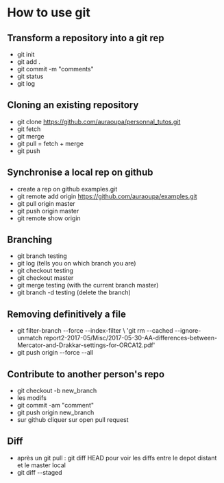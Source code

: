 # How to use git

## Transform a repository into a git rep

  * git init
  * git add .
  * git commit -m "comments"
  * git status 
  * git log
  
## Cloning an existing repository

  * git clone https://github.com/auraoupa/personnal_tutos.git
  * git fetch
  * git merge
  * git pull = fetch + merge
  * git push
  
## Synchronise a local rep on github

  * create a rep on github examples.git
  * git remote add origin https://github.com/auraoupa/examples.git 
  * git pull origin master 
  * git push origin master
  * git remote show origin
  
## Branching

  * git branch testing
  * git log (tells you on which branch you are)
  * git checkout testing
  * git checkout master
  * git merge testing (with the current branch master)
  * git branch -d testing (delete the branch)
  

## Removing definitively a file
  * git filter-branch --force --index-filter \ 'git rm --cached --ignore-unmatch report2-2017-05/Misc/2017-05-30-AA-differences-between-Mercator-and-Drakkar-settings-for-ORCA12.pdf'
  * git push origin --force --all
  
  
## Contribute to another person's repo

  * git checkout -b new_branch
  * les modifs
  * git commit -am "comment"
  * git push origin new_branch
  * sur github cliquer sur open pull request
  
## Diff

  * après un git pull : git diff HEAD pour voir les diffs entre le depot distant et le master local
  * git diff --staged
